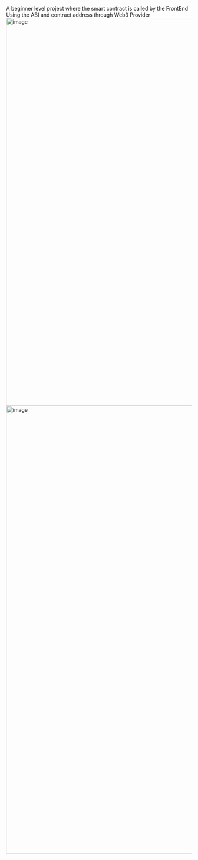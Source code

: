 A beginner level project where the smart contract is called by the FrontEnd Using the ABI and contract address through Web3 Provider
<img width="1051" alt="image" src="https://user-images.githubusercontent.com/93525364/197220543-3eab66a4-ca6f-4dda-ae34-feefaabb5ad0.png">
<img width="1213" alt="image" src="https://user-images.githubusercontent.com/93525364/197220798-786f5330-f017-4dd2-b101-f156485eb892.png">
